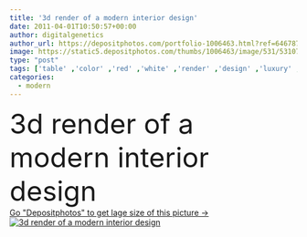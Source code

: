 ```yaml
---
title: '3d render of a modern interior design'
date: 2011-04-01T10:50:57+00:00
author: digitalgenetics
author_url: https://depositphotos.com/portfolio-1006463.html?ref=64678756
image: https://static5.depositphotos.com/thumbs/1006463/image/531/5310704/api_thumb_450.jpg?forcejpeg=true
type: "post"
tags: ['table' ,'color' ,'red' ,'white' ,'render' ,'design' ,'luxury' ,'beautiful' ,'decoration' ,'bright' ,'new' ,'decor' ,'elegance' ,'relaxation' ,'comfortable' ,'plant' ,'flower' ,'light' ,'black' ,'coffee' ,'style' ,'3d' ,'leather' ,'modern' ,'architecture' ,'house' ,'wall' ,'domestic' ,'relax' ,'interior' ,'indoor' ,'home' ,'elegant' ,'flat' ,'lifestyle' ,'clean' ,'furniture' ,'room' ,'indoors' ,'inside' ,'floor' ,'vase' ,'living' ,'comfort' ,'apartment' ,'seat' ,'sofa' ,'contemporary' ,'couch' ,'of' ]
categories: 
  - modern
---
```

<div aling="center">
            <font size="60"> 3d render of a modern interior design</font>   
</div>
<div>
    <a href='https://static5.depositphotos.com/thumbs/1006463/image/531/5310704/api_thumb_450.jpg?forcejpeg=true?ref=64678756' target=_blank > Go "Depositphotos" to get lage size of this picture ->
        <img href='https://static5.depositphotos.com/thumbs/1006463/image/531/5310704/api_thumb_450.jpg?forcejpeg=true?ref=64678756' src='https://static5.depositphotos.com/1006463/531/i/950/depositphotos_5310704-stock-photo-3d-render-of-a-modern.jpg?forcejpeg=true' alt='3d render of a modern interior design' >
    </a>
</div>
